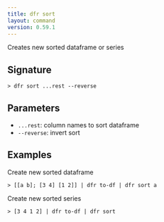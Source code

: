 ```yaml
---
title: dfr sort
layout: command
version: 0.59.1
---
```


Creates new sorted dataframe or series

## Signature

```> dfr sort ...rest --reverse```

## Parameters

 -  `...rest`: column names to sort dataframe
 -  `--reverse`: invert sort

## Examples

Create new sorted dataframe
```shell
> [[a b]; [3 4] [1 2]] | dfr to-df | dfr sort a
```

Create new sorted series
```shell
> [3 4 1 2] | dfr to-df | dfr sort
```
